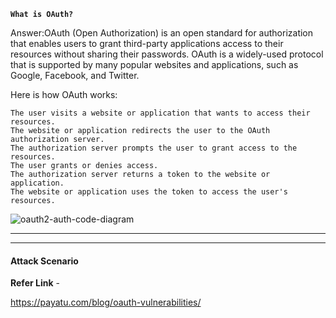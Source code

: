 **`What is OAuth?`**

Answer:OAuth (Open Authorization) is an open standard for authorization that enables users to grant third-party applications access to their resources without sharing their passwords. OAuth is a widely-used protocol that is supported by many popular websites and applications, such as Google, Facebook, and Twitter.

Here is how OAuth works:

    The user visits a website or application that wants to access their resources.
    The website or application redirects the user to the OAuth authorization server.
    The authorization server prompts the user to grant access to the resources.
    The user grants or denies access.
    The authorization server returns a token to the website or application.
    The website or application uses the token to access the user's resources.
![oauth2-auth-code-diagram](https://github.com/Jkrathod/IMP-AppSec_Interview_QnA/assets/110445358/962c643e-85d1-482d-a228-082a5394f8b3)

---
---

#### Attack Scenario 

**Refer Link** - 

https://payatu.com/blog/oauth-vulnerabilities/
